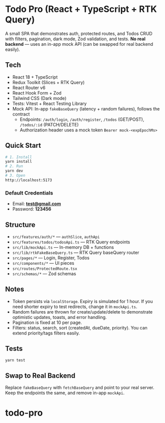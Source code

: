 # Todo Pro (React + TypeScript + RTK Query)

A small SPA that demonstrates auth, protected routes, and Todos CRUD with filters, pagination, dark mode, Zod validation, and tests. **No real backend** — uses an in-app mock API (can be swapped for real backend easily).

## Tech

- React 18 + TypeScript
- Redux Toolkit (Slices + RTK Query)
- React Router v6
- React Hook Form + Zod
- Tailwind CSS (Dark mode)
- Tests: Vitest + React Testing Library
- Mock API: In-app `fakeBaseQuery` (latency + random failures), follows the contract
  - Endpoints: `/auth/login`, `/auth/register`, `/todos` (GET/POST), `/todos/:id` (PATCH/DELETE)
  - Authorization header uses a mock token `Bearer mock-<expEpochMs>`

## Quick Start

```bash
# 1. Install
yarn install
# 2. Run
yarn dev
# 3. Open
http://localhost:5173
```

### Default Credentials

- Email: **test@gmail.com**
- Password: **123456**

## Structure

- `src/features/auth/*` — `authSlice`, `authApi`
- `src/features/todos/todosApi.ts` — RTK Query endpoints
- `src/lib/mockApi.ts` — In-memory DB + functions
- `src/lib/rtkFakeBaseQuery.ts` — RTK Query baseQuery router
- `src/pages/*` — Login, Register, Todos
- `src/components/*` — UI pieces
- `src/routes/ProtectedRoute.tsx`
- `src/schemas/*` — Zod schemas

## Notes

- Token persists via `localStorage`. Expiry is simulated for 1 hour. If you need shorter expiry to test redirects, change it in `mockApi.ts`.
- Random failures are thrown for create/update/delete to demonstrate optimistic updates, toasts, and error handling.
- Pagination is fixed at 10 per page.
- Filters: status, search, sort (createdAt, dueDate, priority). You can extend priority/tags filters easily.

## Tests

```bash
yarn test
```

## Swap to Real Backend

Replace `fakeBaseQuery` with `fetchBaseQuery` and point to your real server. Keep the endpoints the same, and remove in-app `mockApi`.
# todo-pro
